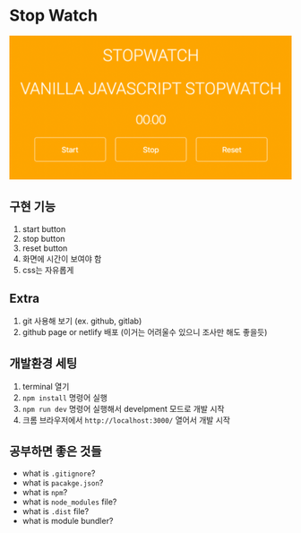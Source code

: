 # Stop Watch

![stop-watch](./public/stop-watch.png)

## 구현 기능

1. start button
2. stop button
3. reset button
4. 화면에 시간이 보여야 함
5. css는 자유롭게

## Extra

1. git 사용해 보기 (ex. github, gitlab)
2. github page or netlify 배포 (이거는 어려울수 있으니 조사만 해도 좋을듯)

## 개발환경 세팅

1. terminal 열기
2. `npm install` 명령어 실행
3. `npm run dev` 명령어 실행해서 develpment 모드로 개발 시작
4. 크롬 브라우저에서 `http://localhost:3000/` 열어서 개발 시작

## 공부하면 좋은 것들

- what is `.gitignore`?
- what is `pacakge.json`?
- what is `npm`?
- what is `node_modules` file?
- what is `.dist` file?
- what is module bundler?
